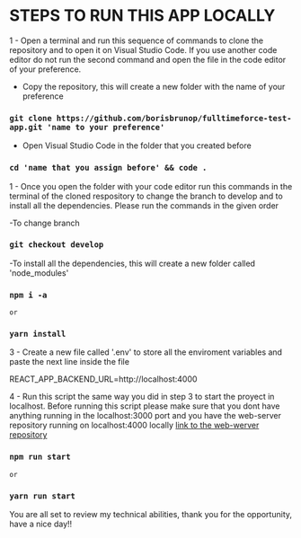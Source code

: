# STEPS TO RUN THIS APP LOCALLY

1 - Open a terminal and run this sequence of commands to clone the repository and to open it on Visual Studio Code. 
    If you use another code editor do not run the second command and open the file in the code editor of your preference.

- Copy the repository, this will create a new folder with the name of your preference
### `git clone https://github.com/borisbrunop/fulltimeforce-test-app.git 'name to your preference'`
- Open Visual Studio Code in the folder that you created before
### `cd 'name that you assign before' && code .`

1 - Once you open the folder with your code editor run this commands in the terminal of the cloned respository 
    to change the branch to develop and to install all the dependencies. Please run the commands in the given order

-To change branch
### `git checkout develop`

-To install all the dependencies, this will create a new folder called 'node_modules'
### `npm i -a`
    or 
### `yarn install`

3 - Create a new file called '.env' to store all the enviroment variables and paste the next line inside the file

REACT_APP_BACKEND_URL=http://localhost:4000


4 - Run this script the same way you did in step 3 to start the proyect in localhost. 
    Before running this script please make sure that you dont have anything running 
    in the localhost:3000 port and you have the web-server repository running on localhost:4000 locally
    [link to the web-werver repository](https://github.com/borisbrunop/fultimeforce-test)

### `npm run start`
    or
### `yarn run start`


You are all set to review my technical abilities, thank you for the opportunity, have a nice day!!
